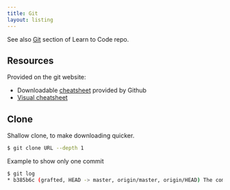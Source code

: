 ```yaml
---
title: Git
layout: listing
---
```


See also [Git](https://github.com/MichaelCurrin/learn-to-code/tree/master/Version%20control/Git) section of Learn to Code repo.

## Resources

Provided on the git website:

- Downloadable [cheatsheet](https://github.github.com/training-kit/) provided by Github
- [Visual cheatsheet](https://ndpsoftware.com/git-cheatsheet.html)








## Clone

Shallow clone, to make downloading quicker.

```sh
$ git clone URL --depth 1
```

Example to show only one commit
```sh
$ git log
* b385b6c (grafted, HEAD -> master, origin/master, origin/HEAD) The commit message
```
